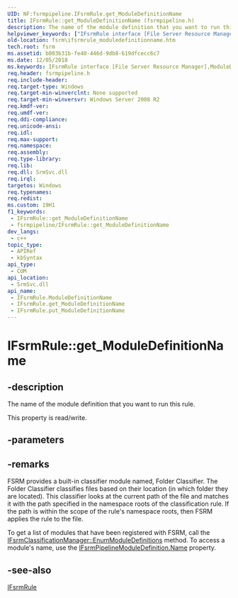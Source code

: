 ```yaml
---
UID: NF:fsrmpipeline.IFsrmRule.get_ModuleDefinitionName
title: IFsrmRule::get_ModuleDefinitionName (fsrmpipeline.h)
description: The name of the module definition that you want to run this rule.
helpviewer_keywords: ["IFsrmRule interface [File Server Resource Manager]","ModuleDefinitionName property","IFsrmRule.ModuleDefinitionName","IFsrmRule.get_ModuleDefinitionName","IFsrmRule::ModuleDefinitionName","IFsrmRule::get_ModuleDefinitionName","IFsrmRule::put_ModuleDefinitionName","ModuleDefinitionName property [File Server Resource Manager]","ModuleDefinitionName property [File Server Resource Manager]","IFsrmRule interface","fs.ifsrmrule_moduledefinitionname","fsrm.ifsrmrule_moduledefinitionname","fsrmpipeline/IFsrmRule::ModuleDefinitionName","fsrmpipeline/IFsrmRule::get_ModuleDefinitionName","fsrmpipeline/IFsrmRule::put_ModuleDefinitionName","get_ModuleDefinitionName"]
old-location: fsrm\ifsrmrule_moduledefinitionname.htm
tech.root: fsrm
ms.assetid: b003b31b-fe40-446d-9db8-619dfcecc6c7
ms.date: 12/05/2018
ms.keywords: IFsrmRule interface [File Server Resource Manager],ModuleDefinitionName property, IFsrmRule.ModuleDefinitionName, IFsrmRule.get_ModuleDefinitionName, IFsrmRule::ModuleDefinitionName, IFsrmRule::get_ModuleDefinitionName, IFsrmRule::put_ModuleDefinitionName, ModuleDefinitionName property [File Server Resource Manager], ModuleDefinitionName property [File Server Resource Manager],IFsrmRule interface, fs.ifsrmrule_moduledefinitionname, fsrm.ifsrmrule_moduledefinitionname, fsrmpipeline/IFsrmRule::ModuleDefinitionName, fsrmpipeline/IFsrmRule::get_ModuleDefinitionName, fsrmpipeline/IFsrmRule::put_ModuleDefinitionName, get_ModuleDefinitionName
req.header: fsrmpipeline.h
req.include-header: 
req.target-type: Windows
req.target-min-winverclnt: None supported
req.target-min-winversvr: Windows Server 2008 R2
req.kmdf-ver: 
req.umdf-ver: 
req.ddi-compliance: 
req.unicode-ansi: 
req.idl: 
req.max-support: 
req.namespace: 
req.assembly: 
req.type-library: 
req.lib: 
req.dll: SrmSvc.dll
req.irql: 
targetos: Windows
req.typenames: 
req.redist: 
ms.custom: 19H1
f1_keywords:
 - IFsrmRule::get_ModuleDefinitionName
 - fsrmpipeline/IFsrmRule::get_ModuleDefinitionName
dev_langs:
 - c++
topic_type:
 - APIRef
 - kbSyntax
api_type:
 - COM
api_location:
 - SrmSvc.dll
api_name:
 - IFsrmRule.ModuleDefinitionName
 - IFsrmRule.get_ModuleDefinitionName
 - IFsrmRule.put_ModuleDefinitionName
---
```


# IFsrmRule::get_ModuleDefinitionName


## -description

The name of the module definition that you want to run this rule.

This property is read/write.

## -parameters

## -remarks

FSRM provides a built-in classifier module named, Folder Classifier. The Folder Classifier classifies files based on their location (in which folder they are located). This classifier looks at the current path of the file and matches it with the path specified in the namespace roots of the classification rule. If the path is within the scope of the rule's namespace roots, then FSRM applies the rule to the file.

To get a list of modules that have been registered with FSRM, call the <a href="https://docs.microsoft.com/previous-versions/windows/desktop/api/fsrmpipeline/nf-fsrmpipeline-ifsrmclassificationmanager-enummoduledefinitions">IFsrmClassificationManager::EnumModuleDefinitions</a> method. To access a module's name, use the <a href="https://docs.microsoft.com/previous-versions/windows/desktop/api/fsrmpipeline/nf-fsrmpipeline-ifsrmpipelinemoduledefinition-get_name">IFsrmPipelineModuleDefinition.Name</a> property.

## -see-also

<a href="https://docs.microsoft.com/previous-versions/windows/desktop/api/fsrmpipeline/nn-fsrmpipeline-ifsrmrule">IFsrmRule</a>

